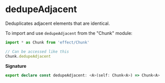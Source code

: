 # dedupeAdjacent

Deduplicates adjacent elements that are identical.

To import and use `dedupeAdjacent` from the "Chunk" module:

```ts
import * as Chunk from 'effect/Chunk'

// Can be accessed like this
Chunk.dedupeAdjacent
```

**Signature**

```ts
export declare const dedupeAdjacent: <A>(self: Chunk<A>) => Chunk<A>
```
